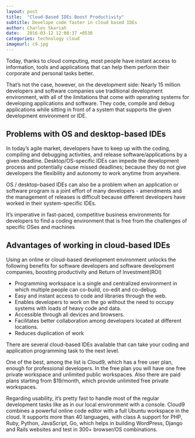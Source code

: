 ```yaml
---
layout: post
title:  "Cloud-Based IDEs Boost Productivity"
subtitle: Develope code faster in cloud based IDEs
author: Charles Skariah
date:   2016-03-12 12:08:37 +0530
categories: technology cloud
imageurl: c9.jpg
---
```


Today, thanks to cloud computing, most people have instant access to information, tools and applications that can help them perform their corporate and personal tasks better.

That’s not the case, however, on the development side: Nearly 15 million developers and software companies use traditional development environment, with all of the limitations that come with operating systems for developing applications and software. They code, compile and debug applications while sitting in front of a system that supports the given development environment or IDE.

<h2>Problems with OS and desktop-based IDEs</h2>

In today’s agile market, developers have to keep up with the coding, compiling and debugging activities, and release software/applications by a given deadline. Desktop/OS-specific IDEs can impede the development process and potentially cause missed deadlines; because they do not give developers the flexibility and autonomy to work anytime from anywhere.


OS / desktop-based IDEs can also be a problem when an application or software program is a joint effort of many developers - amendments and the management of releases is difficult because different developers have worked in their system-specific IDEs.


It’s imperative in fast-paced, competitive business environments for developers to find a coding environment that is free from the challenges of specific OSes and machines

<h2>Advantages of working in cloud-based IDEs</h2>

Using an online or cloud-based development environment unlocks the following benefits for software developers and software development companies, boosting productivity and Return of Investment(ROI)


- Programming workspace is a single and centralized environment in which multiple people can co-build, co-edit and co-debug.
- Easy and instant access to code and libraries through the web.
- Enables developers to work on the go without the need to occupy systems with loads of heavy code and data.
- Accessible through all devices and browsers.
- Facilitates better collaboration among developers located at different locations.
- Reduces duplication of work



There are several cloud-based IDEs available that can take your coding and application programming task to the next level.

One of the best, among the list is Cloud9, which has a free user plan, enough for professional developers. In the free plan you will have one free private workspace and unlimited public workspaces. Also there are paid plans starting from $19/month, which provide unlimited free private workspaces.

Regarding usability, it’s pretty fast to handle most of the regular development tasks like as in our local environment with a console. Cloud9 combines a powerful online code editor with a full Ubuntu workspace in the cloud. It supports more than 40 languages, with class A support for PHP, Ruby, Python, JavaScript, Go, which helps in building WordPress, Django and Rails websites and test in 300+ browser/OS combinations.
